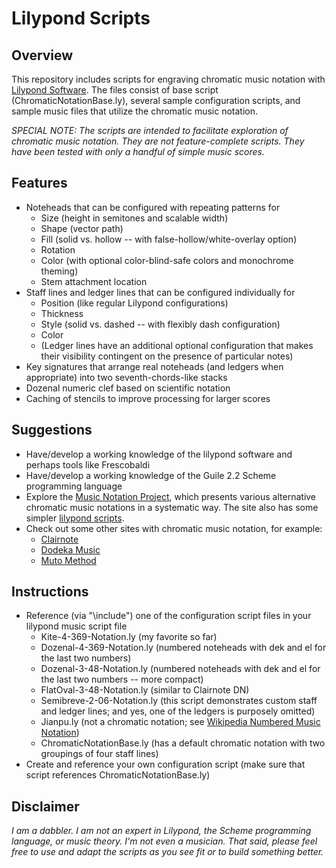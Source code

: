 # Lilypond Scripts
## Overview
This repository includes scripts for engraving chromatic music notation with [Lilypond Software](https://lilypond.org/).  The files consist of base script (ChromaticNotationBase.ly), several sample configuration scripts, and sample music files that utilize the chromatic music notation.

_SPECIAL NOTE: The scripts are intended to facilitate exploration of chromatic music notation.  They are not feature-complete scripts. They have been tested with only a handful of simple music scores._

## Features
* Noteheads that can be configured with repeating patterns for
  * Size (height in semitones and scalable width)
  * Shape (vector path)
  * Fill (solid vs. hollow -- with false-hollow/white-overlay option)
  * Rotation
  * Color (with optional color-blind-safe colors and monochrome theming)
  * Stem attachment location
* Staff lines and ledger lines that can be configured individually for
  * Position (like regular Lilypond configurations)
  * Thickness
  * Style (solid vs. dashed -- with flexibly dash configuration)
  * Color
  * (Ledger lines have an additional optional configuration that makes their visibility contingent on the presence of particular notes)
* Key signatures that arrange real noteheads (and ledgers when appropriate) into two seventh-chords-like stacks
* Dozenal numeric clef based on scientific notation
* Caching of stencils to improve processing for larger scores

## Suggestions
* Have/develop a working knowledge of the lilypond software and perhaps tools like Frescobaldi
* Have/develop a working knowledge of the Guile 2.2 Scheme programming language
* Explore the [Music Notation Project](https://musicnotation.org/), which presents various alternative chromatic music notations in a systematic way.  The site also has some simpler [lilypond scripts](https://musicnotation.org/wiki/software/lilypond/).
* Check out some other sites with chromatic music notation, for example:
  * [Clairnote](https://clairnote.org/software/)
  * [Dodeka Music](https://www.dodekamusic.com/)
  * [Muto Method](https://muto-method.com/)

## Instructions
* Reference (via "\include") one of the configuration script files in your lilypond music script file
  * Kite-4-369-Notation.ly (my favorite so far)
  * Dozenal-4-369-Notation.ly (numbered noteheads with dek and el for the last two numbers)
  * Dozenal-3-48-Notation.ly (numbered noteheads with dek and el for the last two numbers -- more compact)
  * FlatOval-3-48-Notation.ly (similar to Clairnote DN)
  * Semibreve-2-06-Notation.ly (this script demonstrates custom staff and ledger lines; and yes, one of the ledgers is purposely omitted)
  * Jianpu.ly (not a chromatic notation; see [Wikipedia Numbered Music Notation](https://en.wikipedia.org/wiki/Numbered_musical_notation))
  * ChromaticNotationBase.ly (has a default chromatic notation with two groupings of four staff lines)
* Create and reference your own configuration script (make sure that script references ChromaticNotationBase.ly)

## Disclaimer
_I am a dabbler. I am not an expert in Lilypond, the Scheme programming language, or music theory. I'm not even a musician. That said, please feel free to use and adapt the scripts as you see fit or to build something better._
